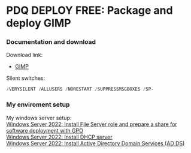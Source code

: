 # PDQ DEPLOY FREE: Package and deploy GIMP
### Documentation and download
Download link:

* [GIMP](https://www.gimp.org/downloads/)

Silent switches:
```powershell
/VERYSILENT /ALLUSERS /NORESTART /SUPPRESSMSGBOXES /SP-
```

### My enviroment setup
My windows server setup: <br />
[Windows Server 2022: Install File Server role and prepare a share for software deployment with GPO](https://youtu.be/jEWSdC2qwyA) <br />
[Windows Server 2022: Install DHCP server](https://youtu.be/8n0MD9stQis) <br />
[Windows Server 2022: Install Active Directory Domain Services (AD DS)](https://youtu.be/1cYewbW3Tl0) <br />